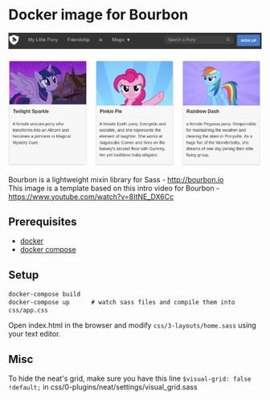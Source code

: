 # Docker image for Bourbon

![screenshot](screenshot.png)

Bourbon is a lightweight mixin library for Sass - http://bourbon.io  
This image is a template based on this intro video for Bourbon - https://www.youtube.com/watch?v=8ItNE_DX6Cc

## Prerequisites

* [docker](https://docs.docker.com/installation/mac)
* [docker compose](https://docs.docker.com/compose/install)

## Setup

    docker-compose build
    docker-compose up      # watch sass files and compile them into css/app.css

Open index.html in the browser and modify `css/3-layouts/home.sass` using your text editor.

## Misc

To hide the neat's grid, make sure you have this line `$visual-grid: false !default;` in css/0-plugins/neat/settings/visual_grid.sass
